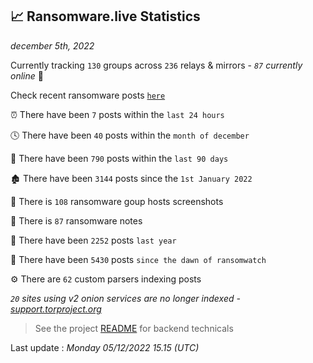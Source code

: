 
## 📈 Ransomware.live Statistics
_december 5th, 2022_

Currently tracking `130` groups across `236` relays & mirrors - _`87` currently online_ 📡

Check recent ransomware posts [`here`](recentposts.md)


⏰ There have been `7` posts within the `last 24 hours`

🕓 There have been `40` posts within the `month of december`

📅 There have been `790` posts within the `last 90 days`

🏚 There have been `3144` posts since the `1st January 2022`

📸 There is `108` ransomware goup hosts screenshots

📝 There is `87` ransomware notes

🚀 There have been `2252` posts `last year`

🐣 There have been `5430` posts `since the dawn of ransomwatch`

⚙️ There are `62` custom parsers indexing posts

_`20` sites using v2 onion services are no longer indexed - [support.torproject.org](https://support.torproject.org/onionservices/v2-deprecation/)_

> See the project [README](https://github.com/jmousqueton/ransomwatch#readme) for backend technicals



Last update : _Monday 05/12/2022 15.15 (UTC)_

